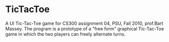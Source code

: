 TicTacToe
=========

A UI Tic-Tac-Toe game for CS300 assignment 04, PSU, Fall 2010, prof.Bart Massey. The program is a prototype of a "free form" graphical Tic-Tac-Toe game in which the two players can freely alternate turns.